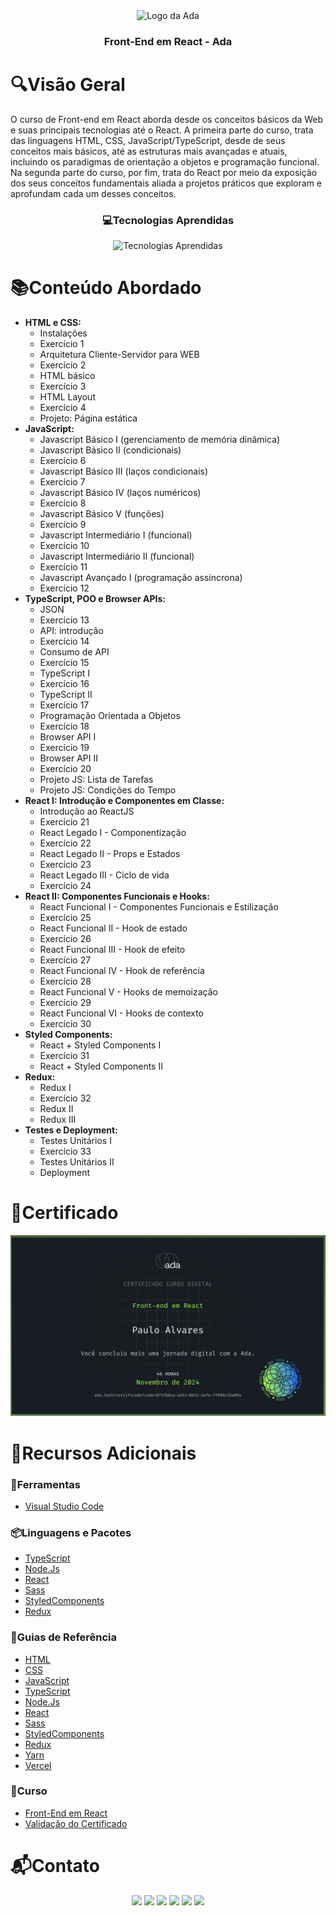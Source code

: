 <div align="center">
  <img height="100px" src="https://iconsverse.vercel.app/icons?i=ada" alt="Logo da Ada" />
  <h3 align="center">Front-End em React - Ada</h3>
</div>

# 🔍Visão Geral
  O curso de Front-end em React aborda desde os conceitos básicos da Web e suas principais tecnologias até o React. A primeira parte do curso, trata das linguagens HTML, CSS, JavaScript/TypeScript, desde de seus conceitos mais básicos, até as estruturas mais avançadas e atuais, incluindo os paradigmas de orientação a objetos e programação funcional. Na segunda parte do curso, por fim, trata do React por meio da exposição dos seus conceitos fundamentais aliada a projetos práticos que exploram e aprofundam cada um desses conceitos.
  <div align="center">
    <h3> 💻Tecnologias Aprendidas</h3>
    <img src="https://iconsverse.vercel.app/icons?i=html,css,js,ts,nodejs,react,sass,styledcomponents,redux,vercel,yarn" alt="Tecnologias Aprendidas">
  </div>

# 📚Conteúdo Abordado
  * **HTML e CSS:** 
    - Instalações
    - Exercício 1
    - Arquitetura Cliente-Servidor para WEB
    - Exercício 2
    - HTML básico
    - Exercício 3
    - HTML Layout
    - Exercício 4
    - Projeto: Página estática
  * **JavaScript:** 
    - Javascript Básico I (gerenciamento de memória dinâmica)
    - Javascript Básico II (condicionais)
    - Exercício 6
    - Javascript Básico III (laços condicionais)
    - Exercício 7
    - Javascript Básico IV (laços numéricos)
    - Exercício 8
    - Javascript Básico V (funções)
    - Exercício 9
    - Javascript Intermediário I (funcional)
    - Exercício 10
    - Javascript Intermediário II (funcional)
    - Exercício 11
    - Javascript Avançado I (programação assíncrona)
    - Exercício 12
  * **TypeScript, POO e Browser APIs:**
    - JSON
    - Exercício 13
    - API: introdução
    - Exercício 14
    - Consumo de API
    - Exercício 15
    - TypeScript I
    - Exercício 16
    - TypeScript II
    - Exercício 17
    - Programação Orientada a Objetos
    - Exercício 18
    - Browser API I
    - Exercício 19
    - Browser API II
    - Exercício 20
    - Projeto JS: Lista de Tarefas
    - Projeto JS: Condições do Tempo
  * **React I: Introdução e Componentes em Classe:**
    - Introdução ao ReactJS
    - Exercício 21
    - React Legado I - Componentização
    - Exercício 22
    - React Legado II - Props e Estados
    - Exercício 23
    - React Legado III - Ciclo de vida
    - Exercício 24
  * **React II: Componentes Funcionais e Hooks:**
    - React Funcional I - Componentes Funcionais e Estilização
    - Exercício 25
    - React Funcional II - Hook de estado
    - Exercício 26
    - React Funcional III - Hook de efeito
    - Exercício 27
    - React Funcional IV - Hook de referência
    - Exercício 28
    - React Funcional V - Hooks de memoização
    - Exercício 29
    - React Funcional VI - Hooks de contexto
    - Exercício 30
  * **Styled Components:**
    - React + Styled Components I
    - Exercício 31
    - React + Styled Components II
  * **Redux:**
    - Redux I
    - Exercício 32
    - Redux II
    - Redux III
  * **Testes e Deployment:**
    - Testes Unitários I
    - Exercício 33
    - Testes Unitários II
    - Deployment

# 🏅Certificado
<img src="assets/certificado.jpg" alt="Certificado Front-End em React">

# 🔗Recursos Adicionais
### 🔧Ferramentas
  - <a href="https://code.visualstudio.com/download">Visual Studio Code</a>

### 📦Linguagens e Pacotes
  - <a href="https://www.typescriptlang.org/">TypeScript</a>
  - <a href="https://nodejs.org/en/download/package-manager">Node.Js</a>
  - <a href="https://react.dev/">React</a>
  - <a href="https://sass-lang.com/">Sass</a>
  - <a href="https://styled-components.com/">StyledComponents</a>
  - <a href="https://redux.js.org/">Redux</a>

### 📖Guias de Referência
  - <a href="https://developer.mozilla.org/en-US/docs/Web/HTML">HTML</a>
  - <a href="https://developer.mozilla.org/en-US/docs/Web/CSS">CSS</a>
  - <a href="https://developer.mozilla.org/en-US/docs/Web/JavaScript">JavaScript</a>
  - <a href="https://www.typescriptlang.org/docs/">TypeScript</a>
  - <a href="https://nodejs.org/docs/latest/api/">Node.Js</a>
  - <a href="https://legacy.reactjs.org/docs/getting-started.html">React</a>
  - <a href="https://sass-lang.com/documentation/">Sass</a>
  - <a href="https://styled-components.com/docs">StyledComponents</a>
  - <a href="https://redux.js.org/tutorials/essentials/part-1-overview-concepts">Redux</a>
  - <a href="https://classic.yarnpkg.com/lang/en/docs/">Yarn</a>
  - <a href="https://vercel.com/docs">Vercel</a>
  
### 📎Curso
  - <a href="https://comunidade.ada.tech/cursos/b60dfd96-34d9-4880-b23e-7e3679eb5391">Front-End em React</a>
  - <a href="https://ada.tech/certificado?code=871fb6ce-a453-8b31-4efe-7f906c35a09a">Validação do Certificado</a>

# 📬Contato
<div align="center"> 
  <a href="https://github.com/Paulo-Alvares"><img src="https://img.shields.io/badge/GitHub-000000?style=for-the-badge&logo=github&logoColor=white"></a>
  <a href = "mailto:pauloalvares66@gmail.com"><img src="https://img.shields.io/badge/Gmail-D14836?style=for-the-badge&logo=gmail&logoColor=white"></a>
  <a href="https://www.linkedin.com/in/paulo-alvares/"><img src="https://img.shields.io/badge/-LinkedIn-%230077B5?style=for-the-badge&logo=linkedin&logoColor=white"></a> 
  <a href="https://www.instagram.com/paulo_10111/"><img src="https://img.shields.io/badge/-Instagram-%23E4405F?style=for-the-badge&logo=instagram&logoColor=white"></a>
  <a href="https://www.facebook.com/paulogabriel.alvares"><img src="https://img.shields.io/badge/Facebook-1877F2?style=for-the-badge&logo=facebook&logoColor=white"></a>
  <a href="https://codepen.io/Poulos-Alvares"><img src="https://img.shields.io/badge/Codepen-000000?style=for-the-badge&logo=codepen&logoColor=white"></a>
</div>